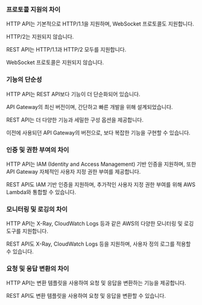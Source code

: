 ### 프로토콜 지원의 차이
HTTP API는 기본적으로 HTTP/1.1을 지원하며, WebSocket 프로토콜도 지원합니다.  

HTTP/2는 지원되지 않습니다.

REST API는 HTTP/1.1과 HTTP/2 모두를 지원합니다.  

WebSocket 프로토콜은 지원되지 않습니다.

### 기능의 단순성
HTTP API는 REST API보다 기능이 더 단순화되어 있습니다.  

API Gateway의 최신 버전이며, 간단하고 빠른 개발을 위해 설계되었습니다.

REST API는 더 다양한 기능과 세밀한 구성 옵션을 제공합니다.  

이전에 사용되던 API Gateway의 버전으로, 보다 복잡한 기능을 구현할 수 있습니다.

### 인증 및 권한 부여의 차이
HTTP API는 IAM (Identity and Access Management) 기반 인증을 지원하며, 또한 API Gateway 자체적인 사용자 지정 권한 부여를 제공합니다.

REST API도 IAM 기반 인증을 지원하며, 추가적인 사용자 지정 권한 부여를 위해 AWS Lambda와 통합할 수 있습니다.

### 모니터링 및 로깅의 차이
HTTP API는 X-Ray, CloudWatch Logs 등과 같은 AWS의 다양한 모니터링 및 로깅 도구를 지원합니다.

REST API도 X-Ray, CloudWatch Logs 등을 지원하며, 사용자 정의 로그를 적용할 수 있습니다.

### 요청 및 응답 변환의 차이

HTTP API는 변환 템플릿을 사용하여 요청 및 응답을 변환하는 기능을 제공합니다.

REST API도 변환 템플릿을 사용하여 요청 및 응답을 변환할 수 있습니다.